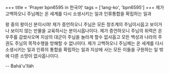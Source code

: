 +++
title = 'Prayer bpn6595 in 한국어'
tags = ['lang-ko', 'bpn6595']
+++
제가 고백하오니 주님께는 온 세계를 다시 소생시키는 일과 인류통합을 확립하는 일과

왕 중의 왕이신 분이시여! 제가 증언하오니 주님은 모든 창조계의 주님이시옵고 보이거나 보이지 않는 만물을 교육하시는 분이시옵나이다. 제가 증언하오니 주님의 위력은 온 우주를 감쌌사오며 지상의 대군이 주님을 놀라게 할수 없사옵고 모든 백성과 나라의 주권도 주님의 목적수행을 방해할 수 없나이다. 제가 고백하오니 주님께는 온 세계를 다시 소생시키는 일과 인류의 통합을 확립하는 일과 지상에 사는 모든 이들을 구원하는 일 밖에 다른 소망이 없사옵나이다.

-- Bahá'u'lláh
